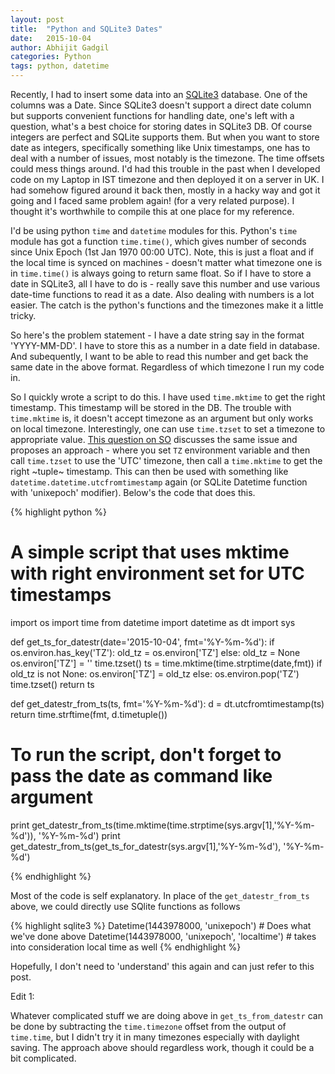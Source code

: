```yaml
---
layout: post
title:  "Python and SQLite3 Dates"
date:   2015-10-04 
author: Abhijit Gadgil
categories: Python
tags: python, datetime
---
```


Recently, I had to insert some data into an [SQLite3](https://sqlite.org) database. One of the columns was a Date. Since SQLite3 doesn't support a direct date column but supports convenient functions for handling date, one's left with a question, what's a best choice for storing dates in SQLite3 DB. Of course integers are perfect and SQLite supports them. But when you want to store date as integers, specifically something like Unix timestamps, one has to deal with a number of issues, most notably is the timezone. The time offsets could mess things around. I'd had this trouble in the past when I developed code on my Laptop in IST timezone and then deployed it on a server in UK. I had somehow figured around it back then, mostly in a hacky way and got it going and I faced same problem again! (for a very related purpose). I thought it's worthwhile to compile this at one place for my reference.

I'd be using python `time` and `datetime` modules for this. Python's `time` module has got a function `time.time()`, which gives number of seconds since Unix Epoch (1st Jan 1970 00:00 UTC). Note, this is just a float and if the local time is synced on machines - doesn't matter what timezone one is in `time.time()` is always going to return same float.  So if I have to store a date in SQLite3, all I have to do is - really save this number and use various date-time functions to read it as a date. Also dealing with numbers is a lot easier. The catch is the python's functions and the timezones make it a little tricky.

So here's the problem statement - I have a date string say in the format 'YYYY-MM-DD'. I have to store this as a number in a date field in database. And subequently, I want to be able to read this number and get back the same date in the above format. Regardless of which timezone I run my code in. 

So I quickly wrote a script to do this. I have used `time.mktime` to get the right timestamp. This timestamp will be stored in the DB. The trouble with `time.mktime` is, it doesn't accept timezone as an argument but only works on local timezone. Interestingly, one can use `time.tzset` to set a timezone to appropriate value. [This question on SO](http://stackoverflow.com/questions/530519/stdmktime-and-timezone-info) discusses the same issue and proposes an approach - where you set `TZ` environment variable and then call `time.tzset` to use the 'UTC' timezone, then call a `time.mktime` to get the right ~tuple~ timestamp. This can then be used with something like `datetime.datetime.utcfromtimestamp` again (or SQLite Datetime function with 'unixepoch' modifier). Below's the code that does this.

{% highlight python %}
# A simple script that uses mktime with right environment set for UTC timestamps
import os
import time
from datetime import datetime as dt
import sys

def get_ts_for_datestr(date='2015-10-04', fmt='%Y-%m-%d'):
    if os.environ.has_key('TZ'):
        old_tz = os.environ['TZ']
    else:
        old_tz = None
    os.environ['TZ'] = ''
    time.tzset()
    ts = time.mktime(time.strptime(date,fmt))
    if old_tz is not None:
        os.environ['TZ'] = old_tz
    else:
        os.environ.pop('TZ')
    time.tzset()
    return ts

def get_datestr_from_ts(ts, fmt='%Y-%m-%d'):
    d = dt.utcfromtimestamp(ts)
    return time.strftime(fmt, d.timetuple())

# To run the script, don't forget to pass the date as command like argument 
print get_datestr_from_ts(time.mktime(time.strptime(sys.argv[1],'%Y-%m-%d')), '%Y-%m-%d')
print get_datestr_from_ts(get_ts_for_datestr(sys.argv[1],'%Y-%m-%d'), '%Y-%m-%d')

{% endhighlight %}

Most of the code is self explanatory. In place of the `get_datestr_from_ts`  above, we could directly use SQlite functions as follows 

{% highlight sqlite3 %}
Datetime(1443978000, 'unixepoch') # Does what we've done above
Datetime(1443978000, 'unixepoch', 'localtime') # takes into consideration local time as well
{% endhighlight %}

Hopefully, I don't need to 'understand' this again and can just refer to this post. 

Edit 1: 

Whatever complicated stuff we are doing above in `get_ts_from_datestr` can be done by subtracting the `time.timezone` offset from the output of `time.time`, but I didn't try it in many timezones especially with daylight saving. The approach above should regardless work, though it could be a bit complicated.

